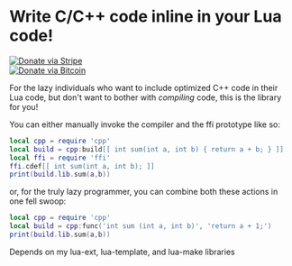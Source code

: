 # Write C/C++ code inline in your Lua code!

[![Donate via Stripe](https://img.shields.io/badge/Donate-Stripe-green.svg)](https://buy.stripe.com/00gbJZ0OdcNs9zi288)<br>
[![Donate via Bitcoin](https://img.shields.io/badge/Donate-Bitcoin-green.svg)](bitcoin:37fsp7qQKU8XoHZGRQvVzQVP8FrEJ73cSJ)<br>

For the lazy individuals who want to include optimized C++ code in their Lua code,
but don't want to bother with *compiling* code,
this is the library for you!

You can either manually invoke the compiler and the ffi prototype like so:

```lua
local cpp = require 'cpp'
local build = cpp:build[[ int sum(int a, int b) { return a + b; } ]]
local ffi = require 'ffi'
ffi.cdef[[ int sum(int a, int b); ]]
print(build.lib.sum(a,b))
```

or, for the truly lazy programmer, you can combine both these actions in one fell swoop:

```lua
local cpp = require 'cpp'
local build = cpp:func('int sum (int a, int b)', 'return a + 1;')
print(build.lib.sum(a,b))
```

Depends on my lua-ext, lua-template, and lua-make libraries
